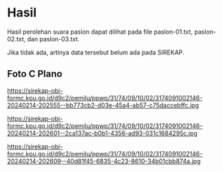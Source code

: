 # Hasil

Hasil perolehan suara paslon dapat dilihat pada file paslon-01.txt, paslon-02.txt, dan paslon-03.txt.

Jika tidak ada, artinya data tersebut belum ada pada SIREKAP.

## Foto C Plano

https://sirekap-obj-formc.kpu.go.id/d9c2/pemilu/ppwp/31/74/09/10/02/3174091002146-20240214-202555--bb773cb2-d03e-45a4-ab57-c75daccebffc.jpg

https://sirekap-obj-formc.kpu.go.id/d9c2/pemilu/ppwp/31/74/09/10/02/3174091002146-20240214-202601--2ca137ac-b0b1-4356-ad93-031c1684295c.jpg

https://sirekap-obj-formc.kpu.go.id/d9c2/pemilu/ppwp/31/74/09/10/02/3174091002146-20240214-202609--40d81f45-6835-4c23-8610-34b01cbb874a.jpg
